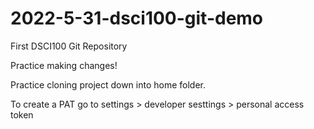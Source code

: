 # 2022-5-31-dsci100-git-demo
First DSCI100 Git Repository

Practice making changes!

Practice cloning project down into home folder.

To create a PAT go to settings > developer sesttings > personal access token

